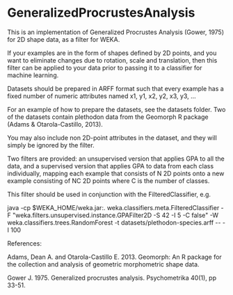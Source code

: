 GeneralizedProcrustesAnalysis
=============================

This is an implementation of Generalized Procrustes Analysis (Gower, 1975) for 2D shape data, as a filter for WEKA.

If your examples are in the form of shapes defined by 2D points, and you want to eliminate changes due to rotation, scale and translation, then this filter can be applied to your data prior to passing it to a classifier for machine learning.

Datasets should be prepared in ARFF format such that every example has a fixed number of numeric attributes named x1, y1, x2, y2, x3, y3, ...

For an example of how to prepare the datasets, see the datasets folder. Two of the datasets contain plethodon data from the Geomorph R package (Adams & Otarola-Castillo, 2013).

You may also include non 2D-point attributes in the dataset, and they will simply be ignored by the filter.

Two filters are provided: an unsupervised version that applies GPA to all the data, and a supervised version that applies GPA to data from each class individually, mapping each example that consists of N 2D points onto a new example consisting of NC 2D points where C is the number of classes.

This filter should be used in conjunction with the FilteredClassifier, e.g.

java -cp $WEKA_HOME/weka.jar:. weka.classifiers.meta.FilteredClassifier
     -F  "weka.filters.unsupervised.instance.GPAFilter2D -S 42 -I 5 -C false"
     -W  weka.classifiers.trees.RandomForest -t datasets/plethodon-species.arff -- -I 100 

References:

Adams, Dean A. and Otarola-Castillo E. 2013. Geomorph: An R package for the collection and analysis of geometric morphometric shape data.

Gower J. 1975. Generalized procrustes analysis. Psychometrika 40(1), pp 33-51.


